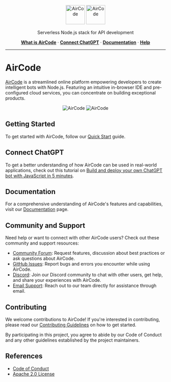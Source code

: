 <p align="center">
  <img src="https://user-images.githubusercontent.com/1651946/226529633-6a40a134-c783-42d0-8626-ba8a6e51f96e.png#gh-light-mode-only" height="60" style="max-width: 100%" alt="AirCode" />
  <img src="https://user-images.githubusercontent.com/1651946/226529630-9c331df6-b8c2-4429-be02-2a198bfe5ed3.png#gh-dark-mode-only" height="60" style="max-width: 100%" alt="AirCode" />
</p>

<p align="center">Serverless Node.js stack for API development</p>

<p align="center">
  <a href="https://aircode.io"><strong>What is AirCode</strong></a> ·
  <a href="https://docs.aircode.io/chatgpt/"><strong>Connect ChatGPT</strong></a> ·
  <a href="https://docs.aircode.io"><strong>Documentation</strong></a> ·
  <a href="https://docs.aircode.io/help"><strong>Help</strong></a>
</p>

---

# AirCode

[AirCode](https://aircode.io) is a streamlined online platform empowering developers to create intelligent bots with Node.js. Featuring an intuitive in-browser IDE and pre-configured cloud services, you can concentrate on building exceptional products.

<p align="center">
  <img src="https://user-images.githubusercontent.com/558368/226536572-894eae82-d0fb-4cef-8767-dd25d6142b47.png#gh-light-mode-only" style="max-width: 100%" alt="AirCode" />
  <img src="https://user-images.githubusercontent.com/558368/226536599-e2537311-a773-45eb-bbf3-850cb21ecc98.png#gh-dark-mode-only" style="max-width: 100%" alt="AirCode" />
</p>

## Getting Started

To get started with AirCode, follow our [Quick Start](https://docs.aircode.io/getting-started/) guide.

## Connect ChatGPT

To get a better understanding of how AirCode can be used in real-world applications, check out this tutorial on [Build and deploy your own ChatGPT bot with JavaScript in 5 minutes](https://docs.aircode.io/chatgpt/).

## Documentation

For a comprehensive understanding of AirCode's features and capabilities, visit our [Documentation](https://docs.aircode.io) page.

## Community and Support

Need help or want to connect with other AirCode users? Check out these community and support resources:

- [Community Forum](https://github.com/AirCodeLabs/aircode/discussions): Request features, discussion about best practices or ask questions about AirCode.
- [GitHub Issues](https://github.com/aircodelabs/aircode/issues): Report bugs and errors you encounter while using AirCode.
- [Discord](https://discord.com/invite/XrMVdYdEuY): Join our Discord community to chat with other users, get help, and share your experiences with AirCode.
- [Email Support](https://docs.aircode.io/help): Reach out to our team directly for assistance through email.

## Contributing

We welcome contributions to AirCode! If you're interested in contributing, please read our [Contributing Guidelines](CONTRIBUTING.md) on how to get started.

By participating in this project, you agree to abide by our Code of Conduct and any other guidelines established by the project maintainers.

## References

- [Code of Conduct](./CODE_OF_CONDUCT.md)
- [Apache 2.0 License](./LICENSE)
